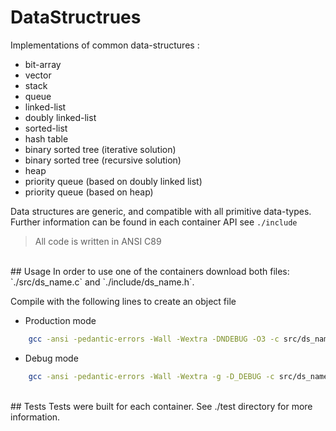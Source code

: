 # DataStructrues
Implementations of common data-structures :
- bit-array
- vector
- stack
- queue
- linked-list
- doubly linked-list
- sorted-list
- hash table
- binary sorted tree (iterative solution)
- binary sorted tree (recursive solution)
- heap
- priority queue (based on doubly linked list)
- priority queue (based on heap)


Data structures are generic, and compatible with all primitive data-types.<br>
Further information can be found in each container API see `./include`

> All code is written in ANSI C89 


<br>
## Usage
In order to use one of the containers download both files:<br>
`./src/ds_name.c` and `./include/ds_name.h`.

Compile with the following lines to create an object file

* Production mode
```bash
    gcc -ansi -pedantic-errors -Wall -Wextra -DNDEBUG -O3 -c src/ds_name.c
```

* Debug mode
```bash
    gcc -ansi -pedantic-errors -Wall -Wextra -g -D_DEBUG -c src/ds_name.c
```


<br>
## Tests
Tests were built for each container. See ./test directory for more information.

